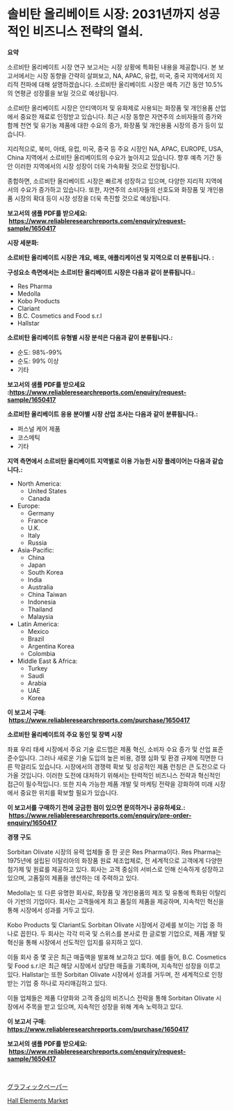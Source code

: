 <p><h1>솔비탄 올리베이트 시장: 2031년까지 성공적인 비즈니스 전략의 열쇠.</h1></p><p><strong>요약</strong></p>
<p><p>소르비탄 올리베이트 시장 연구 보고서는 시장 상황에 특화된 내용을 제공합니다. 본 보고서에서는 시장 동향을 간략히 살펴보고, NA, APAC, 유럽, 미국, 중국 지역에서의 지리적 전파에 대해 설명하겠습니다. 소르비탄 올리베이트 시장은 예측 기간 동안 10.5%의 연평균 성장률을 보일 것으로 예상됩니다.</p><p>소르비탄 올리베이트 시장은 안티액이저 및 유화제로 사용되는 화장품 및 개인용품 산업에서 중요한 재료로 인정받고 있습니다. 최근 시장 동향은 자연주의 소비자들의 증가와 함께 천연 및 유기농 제품에 대한 수요의 증가, 화장품 및 개인용품 시장의 증가 등이 있습니다.</p><p>지리적으로, 북미, 아태, 유럽, 미국, 중국 등 주요 시장인 NA, APAC, EUROPE, USA, China 지역에서 소르비탄 올리베이트의 수요가 높아지고 있습니다. 향후 예측 기간 동안 이러한 지역에서의 시장 성장이 더욱 가속화될 것으로 전망됩니다.</p><p>종합하면, 소르비탄 올리베이트 시장은 빠르게 성장하고 있으며, 다양한 지리적 지역에서의 수요가 증가하고 있습니다. 또한, 자연주의 소비자들의 선호도와 화장품 및 개인용품 시장의 확대 등이 시장 성장을 더욱 촉진할 것으로 예상됩니다.</p></p>
<p><strong>보고서의 샘플 PDF를 받으세요: &nbsp;<a href="https://www.reliableresearchreports.com/enquiry/request-sample/1650417">https://www.reliableresearchreports.com/enquiry/request-sample/1650417</a></strong></p>
<p><strong>시장 세분화:</strong></p>
<p><strong> 소르비탄 올리베이트 시장은 개요, 배포, 애플리케이션 및 지역으로 더 분류됩니다. :</strong></p>
<p><strong>구성요소 측면에서는 소르비탄 올리베이트 시장은 다음과 같이 분류됩니다.:</strong></p>
<p><ul><li>Res Pharma</li><li>Medolla</li><li>Kobo Products</li><li>Clariant</li><li>B.C. Cosmetics and Food s.r.l</li><li>Hallstar</li></ul></p>
<p><strong> 소르비탄 올리베이트 유형별 시장 분석은 다음과 같이 분류됩니다.:</strong></p>
<p><ul><li>순도: 98%-99%</li><li>순도: 99% 이상</li><li>기타</li></ul></p>
<p><strong>보고서의 샘플 PDF를 받으세요 :<a href="https://www.reliableresearchreports.com/enquiry/request-sample/1650417">https://www.reliableresearchreports.com/enquiry/request-sample/1650417</a></strong></p>
<p><strong> 소르비탄 올리베이트 응용 분야별 시장 산업 조사는 다음과 같이 분류됩니다.:</strong></p>
<p><ul><li>퍼스널 케어 제품</li><li>코스메틱</li><li>기타</li></ul></p>
<p><strong>지역 측면에서 소르비탄 올리베이트 지역별로 이용 가능한 시장 플레이어는 다음과 같습니다.:</strong></p>
<p><ul>
    <li>
        North America:
        <ul>
            <li>United States</li>
            <li>Canada</li>
        </ul>
    </li>
    <li>
        Europe:
        <ul>
            <li>Germany</li>
            <li>France</li>
            <li>U.K.</li>
            <li>Italy</li>
            <li>Russia</li>
        </ul>
    </li>
    <li>
        Asia-Pacific:
        <ul>
            <li>China</li>
            <li>Japan</li>
            <li>South Korea</li>
            <li>India</li>
            <li>Australia</li>
            <li>China Taiwan</li>
            <li>Indonesia</li>
            <li>Thailand</li>
            <li>Malaysia</li>
        </ul>
    </li>
    <li>
        Latin America:
        <ul>
            <li>Mexico</li>
            <li>Brazil</li>
            <li>Argentina Korea</li>
            <li>Colombia</li>
        </ul>
    </li>
    <li>
        Middle East & Africa:
        <ul>
            <li>Turkey</li>
            <li>Saudi</li>
            <li>Arabia</li>
            <li>UAE</li>
            <li>Korea</li>
        </ul>
    </li>
    </ul></p>
<p><strong>이 보고서 구매: &nbsp;<a href="https://www.reliableresearchreports.com/purchase/1650417">https://www.reliableresearchreports.com/purchase/1650417</a></strong></p>
<p><strong>소르비탄 올리베이트의 주요 동인 및 장벽 시장</strong></p>
<p><p>좌표 우리 태세 시장에서 주요 기술 로드맵은 제품 혁신, 소비자 수요 증가 및 산업 표준 준수입니다. 그러나 새로운 기술 도입의 높은 비용, 경쟁 심화 및 환경 규제에 직면한 다른 막걸리도 있습니다. 시장에서의 경쟁력 확보 및 성공적인 제품 런칭은 큰 도전으로 다가올 것입니다. 이러한 도전에 대처하기 위해서는 탄력적인 비즈니스 전략과 혁신적인 접근이 필수적입니다. 또한 지속 가능한 제품 개발 및 마케팅 전략을 강화하여 미래 시장에서 중요한 위치를 확보할 필요가 있습니다.</p></p>
<p><strong>이 보고서를 구매하기 전에 궁금한 점이 있으면 문의하거나 공유하세요.: &nbsp;<a href="https://www.reliableresearchreports.com/enquiry/pre-order-enquiry/1650417">https://www.reliableresearchreports.com/enquiry/pre-order-enquiry/1650417</a></strong></p>
<p><strong>경쟁 구도</strong></p>
<p><p>Sorbitan Olivate 시장의 유력 업체들 중 한 곳은 Res Pharma이다. Res Pharma는 1975년에 설립된 이탈리아의 화장품 원료 제조업체로, 전 세계적으로 고객에게 다양한 첨가제 및 원료를 제공하고 있다. 회사는 고객 중심의 서비스로 인해 신속하게 성장하고 있으며, 고품질의 제품을 생산하는 데 주력하고 있다.</p><p>Medolla는 또 다른 유명한 회사로, 화장품 및 개인용품의 제조 및 유통에 특화된 이탈리아 기반의 기업이다. 회사는 고객들에게 최고 품질의 제품을 제공하며, 지속적인 혁신을 통해 시장에서 성과를 거두고 있다.</p><p>Kobo Products 및 Clariant도 Sorbitan Olivate 시장에서 강세를 보이는 기업 중 하나로 꼽힌다. 두 회사는 각각 미국 및 스위스를 본사로 한 글로벌 기업으로, 제품 개발 및 혁신을 통해 시장에서 선도적인 입지를 유지하고 있다. </p><p>이들 회사 중 몇 곳은 최근 매출액을 발표해 보고하고 있다. 예를 들어, B.C. Cosmetics 및 Food s.r.l은 최근 해당 시장에서 상당한 매출을 기록하며, 지속적인 성장을 이루고 있다. Hallstar는 또한 Sorbitan Olivate 시장에서 성과를 거두며, 전 세계적으로 인정받는 기업 중 하나로 자리매김하고 있다. </p><p>이들 업체들은 제품 다양화와 고객 중심의 비즈니스 전략을 통해 Sorbitan Olivate 시장에서 주목을 받고 있으며, 지속적인 성장을 위해 계속 노력하고 있다.</p></p>
<p><strong>이 보고서 구매: &nbsp; <a href="https://www.reliableresearchreports.com/purchase/1650417">https://www.reliableresearchreports.com/purchase/1650417</a></strong></p>
<p><strong>보고서의 샘플 PDF를 받으세요: &nbsp;<a href="https://www.reliableresearchreports.com/enquiry/request-sample/1650417">https://www.reliableresearchreports.com/enquiry/request-sample/1650417</a></strong><strong></strong></p>
<p>&nbsp;</p>
<p><p><a href="https://github.com/one-cool-chick/Market-Research-Report-List-1/blob/main/959911010999.md">グラフィックペーパー</a></p><p><a href="https://github.com/danielneavesallisons03mba/Market-Research-Report-List-1/blob/main/hall-elements-market.md">Hall Elements Market</a></p></p>